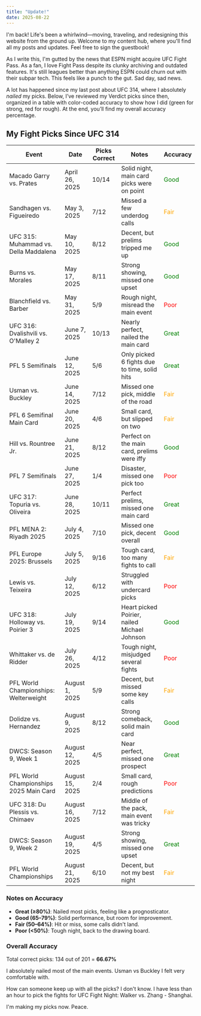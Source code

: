 ```yaml
---
title: "Update!"
date: 2025-08-22
---
```


I'm back! Life's been a whirlwind—moving, traveling, and redesigning this website from the ground up. Welcome to my content hub, where you'll find all my posts and updates. Feel free to sign the guestbook! 

As I write this, I'm gutted by the news that ESPN might acquire UFC Fight Pass. As a fan, I love Fight Pass despite its clunky archiving and outdated features. It's still leagues better than anything ESPN could churn out with their subpar tech. This feels like a punch to the gut. Sad day, sad news.

A lot has happened since my last post about UFC 314, where I absolutely *nailed* my picks. Below, I’ve reviewed my Verdict picks since then, organized in a table with color-coded accuracy to show how I did (green for strong, red for rough). At the end, you’ll find my overall accuracy percentage.

## My Fight Picks Since UFC 314

| Event | Date | Picks Correct | Notes | Accuracy |
|-------|------|---------------|-------|----------|
| Macado Garry vs. Prates | April 26, 2025 | 10/14 | Solid night, main card picks were on point | <span style="color: green;">Good</span> |
| Sandhagen vs. Figueiredo | May 3, 2025 | 7/12 | Missed a few underdog calls | <span style="color: orange;">Fair</span> |
| UFC 315: Muhammad vs. Della Maddalena | May 10, 2025 | 8/12 | Decent, but prelims tripped me up | <span style="color: green;">Good</span> |
| Burns vs. Morales | May 17, 2025 | 8/11 | Strong showing, missed one upset | <span style="color: green;">Good</span> |
| Blanchfield vs. Barber | May 31, 2025 | 5/9 | Rough night, misread the main event | <span style="color: red;">Poor</span> |
| UFC 316: Dvalishvili vs. O'Malley 2 | June 7, 2025 | 10/13 | Nearly perfect, nailed the main card | <span style="color: green;">Great</span> |
| PFL 5 Semifinals | June 12, 2025 | 5/6 | Only picked 6 fights due to time, solid hits | <span style="color: green;">Great</span> |
| Usman vs. Buckley | June 14, 2025 | 7/12 | Missed one pick, middle of the road | <span style="color: orange;">Fair</span> |
| PFL 6 Semifinal Main Card | June 20, 2025 | 4/6 | Small card, but slipped on two | <span style="color: orange;">Fair</span> |
| Hill vs. Rountree Jr. | June 21, 2025 | 8/12 | Perfect on the main card, prelims were iffy | <span style="color: green;">Good</span> |
| PFL 7 Semifinals | June 27, 2025 | 1/4 | Disaster, missed one pick too | <span style="color: red;">Poor</span> |
| UFC 317: Topuria vs. Oliveira | June 28, 2025 | 10/11 | Perfect prelims, missed one main card | <span style="color: green;">Great</span> |
| PFL MENA 2: Riyadh 2025 | July 4, 2025 | 7/10 | Missed one pick, decent overall | <span style="color: green;">Good</span> |
| PFL Europe 2025: Brussels | July 5, 2025 | 9/16 | Tough card, too many fights to call | <span style="color: orange;">Fair</span> |
| Lewis vs. Teixeira | July 12, 2025 | 6/12 | Struggled with undercard picks | <span style="color: red;">Poor</span> |
| UFC 318: Holloway vs. Poirier 3 | July 19, 2025 | 9/14 | Heart picked Poirier, nailed Michael Johnson | <span style="color: green;">Good</span> |
| Whittaker vs. de Ridder | July 26, 2025 | 4/12 | Tough night, misjudged several fights | <span style="color: red;">Poor</span> |
| PFL World Championships: Welterweight | August 1, 2025 | 5/9 | Decent, but missed some key calls | <span style="color: orange;">Fair</span> |
| Dolidze vs. Hernandez | August 9, 2025 | 8/12 | Strong comeback, solid main card | <span style="color: green;">Good</span> |
| DWCS: Season 9, Week 1 | August 12, 2025 | 4/5 | Near perfect, missed one prospect | <span style="color: green;">Great</span> |
| PFL World Championships 2025 Main Card | August 15, 2025 | 2/4 | Small card, rough predictions | <span style="color: red;">Poor</span> |
| UFC 318: Du Plessis vs. Chimaev | August 16, 2025 | 7/12 | Middle of the pack, main event was tricky | <span style="color: orange;">Fair</span> |
| DWCS: Season 9, Week 2 | August 19, 2025 | 4/5 | Strong showing, missed one upset | <span style="color: green;">Great</span> |
| PFL World Championships | August 21, 2025 | 6/10 | Decent, but not my best night | <span style="color: orange;">Fair</span> |

### Notes on Accuracy
- **Great (≥80%)**: Nailed most picks, feeling like a prognosticator.
- **Good (65–79%)**: Solid performance, but room for improvement.
- **Fair (50–64%)**: Hit or miss, some calls didn't land.
- **Poor (<50%)**: Tough night, back to the drawing board.

### Overall Accuracy
Total correct picks: 134 out of 201 = **66.67%**

I absolutely nailed most of the main events. Usman vs Buckley I felt very comfortable with. 

How can someone keep up with all the picks? I don't know. I have less than an hour to pick the fights for UFC Fight Night: Walker vs. Zhang - Shanghai.

I'm making my picks now. Peace.
